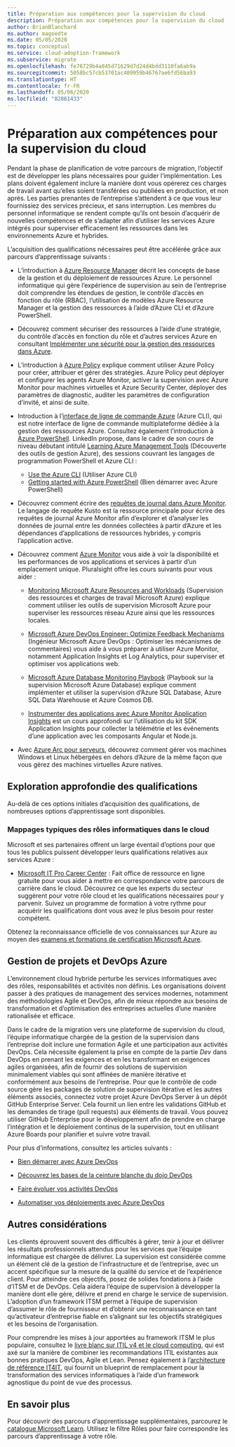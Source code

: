 ```yaml
---
title: Préparation aux compétences pour la supervision du cloud
description: Préparation aux compétences pour la supervision du cloud
author: BrianBlanchard
ms.author: magoedte
ms.date: 05/05/2020
ms.topic: conceptual
ms.service: cloud-adoption-framework
ms.subservice: migrate
ms.openlocfilehash: fe76729b4a845d71629d7d24d4bdd3110fa6ab9a
ms.sourcegitcommit: 5058bc57cb53701ac409959b46767ae6fd56ba93
ms.translationtype: HT
ms.contentlocale: fr-FR
ms.lasthandoff: 05/06/2020
ms.locfileid: "82861433"
---
```

<!-- cSpell:ignore kusto ITIL -->

# <a name="skills-readiness-for-cloud-monitoring"></a>Préparation aux compétences pour la supervision du cloud

Pendant la phase de planification de votre parcours de migration, l’objectif est de développer les plans nécessaires pour guider l’implémentation. Les plans doivent également inclure la manière dont vous opérerez ces charges de travail avant qu’elles soient transférées ou publiées en production, et non après. Les parties prenantes de l’entreprise s’attendent à ce que vous leur fournissiez des services précieux, et sans interruption. Les membres du personnel informatique se rendent compte qu’ils ont besoin d’acquérir de nouvelles compétences et de s’adapter afin d’utiliser les services Azure intégrés pour superviser efficacement les ressources dans les environnements Azure et hybrides.

L’acquisition des qualifications nécessaires peut être accélérée grâce aux parcours d’apprentissage suivants :

- L’introduction à [Azure Resource Manager](https://docs.microsoft.com/azure/azure-resource-manager/management/overview) décrit les concepts de base de la gestion et du déploiement de ressources Azure. Le personnel informatique qui gère l’expérience de supervision au sein de l’entreprise doit comprendre les étendues de gestion, le contrôle d’accès en fonction du rôle (RBAC), l’utilisation de modèles Azure Resource Manager et la gestion des ressources à l’aide d’Azure CLI et d’Azure PowerShell.

- Découvrez comment sécuriser des ressources à l’aide d’une stratégie, du contrôle d’accès en fonction du rôle et d’autres services Azure en consultant [Implémenter une sécurité pour la gestion des ressources dans Azure](https://docs.microsoft.com/learn/paths/implement-resource-mgmt-security).

- L’introduction à [Azure Policy](https://docs.microsoft.com/azure/governance/policy/overview) explique comment utiliser Azure Policy pour créer, attribuer et gérer des stratégies. Azure Policy peut déployer et configurer les agents Azure Monitor, activer la supervision avec Azure Monitor pour machines virtuelles et Azure Security Center, déployer des paramètres de diagnostic, auditer les paramètres de configuration d’invité, et ainsi de suite.

- Introduction à l’[interface de ligne de commande Azure](https://docs.microsoft.com/cli/azure/get-started-with-azure-cli?view=azure-cli-latest) (Azure CLI), qui est notre interface de ligne de commande multiplateforme dédiée à la gestion des ressources Azure. Consultez également l’introduction à [Azure PowerShell](https://docs.microsoft.com/powershell/azure/?view=azps-3.6.1). LinkedIn propose, dans le cadre de son cours de niveau débutant intitulé [Learning Azure Management Tools](https://www.linkedin.com/learning/learning-azure-management-tools) (Découverte des outils de gestion Azure), des sessions couvrant les langages de programmation PowerShell et Azure CLI :

  - [Use the Azure CLI](https://www.linkedin.com/learning/learning-azure-management-tools/use-the-azure-cli) (Utiliser Azure CLI)
  - [Getting started with Azure PowerShell](https://www.linkedin.com/learning/learning-azure-management-tools/understand-azure-powershell) (Bien démarrer avec Azure PowerShell)

- Découvrez comment écrire des [requêtes de journal dans Azure Monitor](https://docs.microsoft.com/azure/azure-monitor/log-query/get-started-queries).  Le langage de requête Kusto est la ressource principale pour écrire des requêtes de journal Azure Monitor afin d’explorer et d’analyser les données de journal entre les données collectées à partir d’Azure et les dépendances d’applications de ressources hybrides, y compris l’application active.

- Découvrez comment [Azure Monitor](https://docs.microsoft.com/azure/azure-monitor/overview) vous aide à voir la disponibilité et les performances de vos applications et services à partir d’un emplacement unique. Pluralsight offre les cours suivants pour vous aider :

  - [Monitoring Microsoft Azure Resources and Workloads](https://app.pluralsight.com/library/courses/microsoft-azure-resources-workloads-monitoring-update/table-of-contents) (Supervision des ressources et charges de travail Microsoft Azure) explique comment utiliser les outils de supervision Microsoft Azure pour superviser les ressources réseau Azure ainsi que les ressources locales.

  - [Microsoft Azure DevOps Engineer: Optimize Feedback Mechanisms](https://www.pluralsight.com/courses/microsoft-azure-optimize-feedback-mechanisms) (Ingénieur Microsoft Azure DevOps : Optimiser les mécanismes de commentaires) vous aide à vous préparer à utiliser Azure Monitor, notamment Application Insights et Log Analytics, pour superviser et optimiser vos applications web.

  - [Microsoft Azure Database Monitoring Playbook](https://www.pluralsight.com/courses/microsoft-azure-database-playbook-monitoring) (Playbook sur la supervision Microsoft Azure Database) explique comment implémenter et utiliser la supervision d’Azure SQL Database, Azure SQL Data Warehouse et Azure Cosmos DB.

  - [Instrumenter des applications avec Azure Monitor Application Insights](https://app.pluralsight.com/library/courses/microsoft-azure-application-insights-web-application-instrument) est un cours approfondi sur l’utilisation du kit SDK Application Insights pour collecter la télémétrie et les événements d’une application avec les composants Angular et Node.js.

- Avec [Azure Arc pour serveurs](https://docs.microsoft.com/azure/azure-arc/servers/overview), découvrez comment gérer vos machines Windows et Linux hébergées en dehors d’Azure de la même façon que vous gérez des machines virtuelles Azure natives.

## <a name="deeper-skills-exploration"></a>Exploration approfondie des qualifications

Au-delà de ces options initiales d’acquisition des qualifications, de nombreuses options d’apprentissage sont disponibles.

### <a name="typical-mappings-of-cloud-it-roles"></a>Mappages typiques des rôles informatiques dans le cloud

Microsoft et ses partenaires offrent un large éventail d’options pour que tous les publics puissent développer leurs qualifications relatives aux services Azure :

- [Microsoft IT Pro Career Center](https://www.microsoft.com/itpro) : Fait office de ressource en ligne gratuite pour vous aider à mettre en correspondance votre parcours de carrière dans le cloud. Découvrez ce que les experts du secteur suggèrent pour votre rôle cloud et les qualifications nécessaires pour y parvenir. Suivez un programme de formation à votre rythme pour acquérir les qualifications dont vous avez le plus besoin pour rester compétent.

Obtenez la reconnaissance officielle de vos connaissances sur Azure au moyen des [examens et formations de certification Microsoft Azure]( https://www.microsoft.com/learning/certification-overview.aspx).

## <a name="azure-devops-and-project-management"></a>Gestion de projets et DevOps Azure

L’environnement cloud hybride perturbe les services informatiques avec des rôles, responsabilités et activités non définis. Les organisations doivent passer à des pratiques de management des services modernes, notamment des méthodologies Agile et DevOps, afin de mieux répondre aux besoins de transformation et d’optimisation des entreprises actuelles d’une manière rationalisée et efficace.

Dans le cadre de la migration vers une plateforme de supervision du cloud, l’équipe informatique chargée de la gestion de la supervision dans l’entreprise doit inclure une formation Agile et une participation aux activités DevOps. Cela nécessite également la prise en compte de la partie *Dev* dans DevOps en prenant les exigences et en les transformant en exigences agiles organisées, afin de fournir des solutions de supervision minimalement viables qui sont affinées de manière itérative et conformément aux besoins de l’entreprise. Pour que le contrôle de code source gère les packages de solution de supervision itérative et les autres éléments associés, connectez votre projet Azure DevOps Server à un dépôt GitHub Enterprise Server. Cela fournit un lien entre les validations GitHub et les demandes de tirage (pull requests) aux éléments de travail. Vous pouvez utiliser GitHub Enterprise pour le développement afin de prendre en charge l’intégration et le déploiement continus de la supervision, tout en utilisant Azure Boards pour planifier et suivre votre travail.

Pour plus d’informations, consultez les articles suivants :

- [Bien démarrer avec Azure DevOps](https://docs.microsoft.com/learn/modules/get-started-with-devops)

- [Découvrez les bases de la ceinture blanche du dojo DevOps](https://docs.microsoft.com/learn/paths/devops-dojo-white-belt-foundation)

- [Faire évoluer vos activités DevOps](https://docs.microsoft.com/learn/paths/evolve-your-devops-practices)

- [Automatiser vos déploiements avec Azure DevOps](https://docs.microsoft.com/learn/paths/automate-deployments-azure-devops)

## <a name="other-considerations"></a>Autres considérations

Les clients éprouvent souvent des difficultés à gérer, tenir à jour et délivrer les résultats professionnels attendus pour les services que l’équipe informatique est chargée de délivrer. La supervision est considérée comme un élément clé de la gestion de l’infrastructure et de l’entreprise, avec un accent spécifique sur la mesure de la qualité du service et de l’expérience client. Pour atteindre ces objectifs, posez de solides fondations à l’aide d’ITSM et de DevOps. Cela aidera l’équipe de supervision à développer la manière dont elle gère, délivre et prend en charge le service de supervision. L’adoption d’un framework ITSM permet à l’équipe de supervision d’assumer le rôle de fournisseur et d’obtenir une reconnaissance en tant qu’activateur d’entreprise fiable en s’alignant sur les objectifs stratégiques et les besoins de l’organisation.

Pour comprendre les mises à jour apportées au framework ITSM le plus populaire, consultez le [livre blanc sur ITIL v4 et le cloud computing](https://www.axelos.com/case-studies-and-white-papers/itil-4-and-the-cloud), qui est axé sur la manière de combiner les recommandations ITIL existantes aux bonnes pratiques DevOps, Agile et Lean. Pensez également à l’[architecture de référence IT4IT](https://www.opengroup.org/it4it), qui fournit un blueprint de remplacement pour la transformation des services informatiques à l’aide d’un framework agnostique du point de vue des processus.

## <a name="learn-more"></a>En savoir plus

Pour découvrir des parcours d’apprentissage supplémentaires, parcourez le [catalogue Microsoft Learn](https://docs.microsoft.com/learn/browse). Utilisez le filtre Rôles pour faire correspondre les parcours d’apprentissage à votre rôle.
